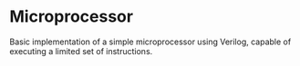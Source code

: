 # Microprocessor
Basic implementation of a simple microprocessor using Verilog, capable of executing a limited set of instructions. 
